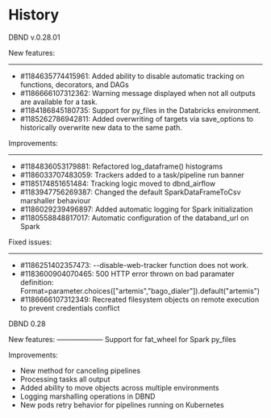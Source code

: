 History
=======


DBND v.0.28.01 

New features:
____________

- #1184635774415961: Added ability to disable automatic tracking on functions, decorators, and DAGs
- #1186666107312362: Warning message displayed when not all outputs are available for a task.
- #1184186845180735: Support for py_files in the Databricks environment.
- #1185262786942811: Added overwriting of targets via save_options to historically overwrite new data to the same path.
 
Improvements:
_____________
- #1184836053179881: Refactored log_dataframe() histograms
- #1186033707483059: Trackers added to a task/pipeline run banner 
- #1185174851651484: Tracking logic moved to dbnd_airflow
- #1183947756269387: Changed the default SparkDataFrameToCsv marshaller behaviour 
- #1186029239496897: Added automatic logging for Spark initialization
- #1180558848817017: Automatic configuration of the databand_url on Spark 

Fixed issues:
_____________

- #1186251402357473: --disable-web-tracker function does not work. 
- #1183600904070465: 500 HTTP error thrown on bad paramater definition: Format=parameter.choices(["artemis","bago_dialer"]).default("artemis")
- #1186666107312349: Recreated filesystem objects on remote execution to prevent credentials conflict



DBND 0.28

New features:
–––––––––––––
Support for fat_wheel for Spark py_files


Improvements:
- New method for canceling pipelines
- Processing tasks all output
- Added ability to move objects across multiple environments
- Logging marshalling operations in DBND
- New pods retry behavior for pipelines running on Kubernetes